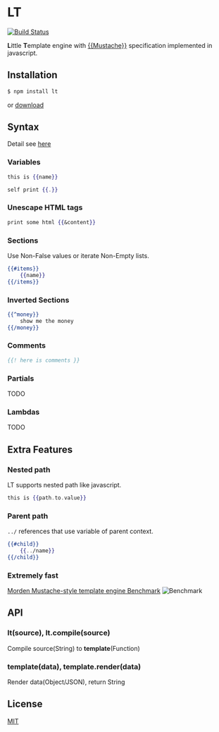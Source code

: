 # LT

[![Build Status](https://travis-ci.org/rhyzx/lt.png?branch=master)](https://travis-ci.org/rhyzx/lt)

<strong>L</strong>ittle <strong>T</strong>emplate engine with [{{Mustache}}](http://mustache.github.com)
specification implemented in javascript.


## Installation

```sh
$ npm install lt
```

or [download](https://github.com/rhyzx/lt/raw/master/lt.js)


## Syntax

Detail see [here](http://mustache.github.com/mustache.5.html "Mustache")


### Variables

```mustache
this is {{name}}

self print {{.}}
```

### Unescape HTML tags

```mustache
print some html {{&content}}
```

### Sections

Use Non-False values or iterate Non-Empty lists.

```mustache
{{#items}}
    {{name}}
{{/items}}
```

### Inverted Sections

```mustache
{{^money}}
    show me the money
{{/money}}
```

### Comments

```mustache
{{! here is comments }}
```

### Partials

TODO

### Lambdas

TODO


## Extra Features

### Nested path

LT supports nested path like javascript.

```mustache
this is {{path.to.value}}
```

### Parent path

`../` references that use variable of parent context.

```mustache
{{#child}}
    {{../name}}
{{/child}}
```

### Extremely fast

[Morden Mustache-style template engine Benchmark](http://jsperf.com/mustache-style-template-engine-perf)
![Benchmark](https://f.cloud.github.com/assets/1676871/373128/5c9c8874-a378-11e2-8ab3-9e954109b5f0.png)


## API

### lt(source), lt.compile(source)

Compile source(String) to **template**(Function)

### template(data), template.render(data)

Render data(Object/JSON), return String


## License

[MIT](https://github.com/rhyzx/lt/blob/master/LICENSE "License")
